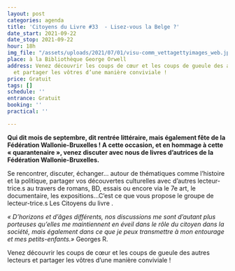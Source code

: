 ```yaml
---
layout: post
categories: agenda
title: 'Citoyens du Livre #33  - Lisez-vous la Belge ?'
date_start: 2021-09-22
date_stop: 2021-09-22
hour: 18h
img_file: "/assets/uploads/2021/07/01/visu-comm_vettagettyimages_web.jpg"
place: à la Bibliothèque George Orwell
address: Venez découvrir les coups de cœur et les coups de gueule des autres lecteurs
  et partager les vôtres d’une manière conviviale !
price: Gratuit
tags: []
schedule: ''
entrance: Gratuit
booking: ''
practical: ''

---
```

**Qui dit mois de septembre, dit rentrée littéraire, mais également fête de la Fédération Wallonie-Bruxelles ! A cette occasion,  et en hommage à cette « quarantenaire », venez discuter avec nous de livres d’autrices de la  Fédération Wallonie-Bruxelles.**

Se rencontrer, discuter, échanger… autour de thématiques comme l’histoire et la politique, partager vos découvertes culturelles avec d’autres lecteur-trice.s au travers de romans, BD, essais ou encore via le 7e art, le documentaire, les expositions…C’est ce que vous propose le groupe de lecteur-trice.s Les Citoyens du livre .

_«  D’horizons et d’âges différents, nos discussions me sont d’autant plus porteuses qu’elles me maintiennent en éveil dans le rôle du citoyen dans la société, mais également dans ce que je peux transmettre à mon entourage et mes petits-enfants.»_ Georges R.

Venez découvrir les coups de cœur et les coups de gueule des autres lecteurs et partager les vôtres d’une manière conviviale !